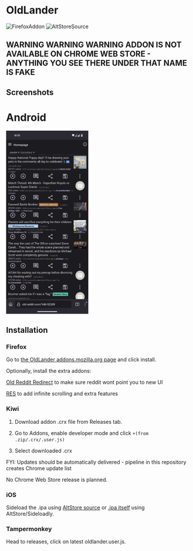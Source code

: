 # OldLander

![FirefoxAddon](https://img.shields.io/badge/Firefox-addon-blue?style=for-the-badge&logo=firefox&link=https%3A%2F%2Faddons.mozilla.org%2Fen-US%2Ffirefox%2Faddon%2Foldlander%2F%3Futm_source%3Dbadge)
![AltStoreSource](https://img.shields.io/badge/AltStore-Source-green?style=for-the-badge&logo=apple&link=altstore%3A%2F%2Fsource%3Furl%3Dhttps%3A%2F%2Fgithub.com%2FOctoNezd%2Foldlander%2Freleases%2Flatest%2Fdownload%2FaltStoreManifest.json)

## WARNING WARNING WARNING ADDON IS NOT AVAILABLE ON CHROME WEB STORE - ANYTHING YOU SEE THERE UNDER THAT NAME IS FAKE

## Screenshots

# Android

<img src="screenshots/index.png" height="500"/>

## Installation

### Firefox

Go to [the OldLander addons.mozilla.org page](https://addons.mozilla.org/en-US/firefox/addon/oldlander/) and click install.

Optionally, install the extra addons:

[Old Reddit Redirect](https://addons.mozilla.org/en-US/firefox/addon/old-reddit-redirect) to make sure reddit wont point you to new UI

[RES](https://addons.mozilla.org/en-US/firefox/addon/reddit-enhancement-suite) to add infinite scrolling and extra features

### Kiwi

1. Download addon .crx file from Releases tab.

2. Go to Addons, enable developer mode and click `+(from .zip/.crx/.user.js)`

3. Select downloaded .crx

FYI: Updates should be automatically delivered - pipeline in this repository creates Chrome update list

No Chrome Web Store release is planned.

### iOS

Sideload the .ipa using [AltStore source](altstore://source?url=https://github.com/OctoNezd/oldlander/releases/latest/download/altStoreManifest.json) or [.ipa itself](https://github.com/octonezd/oldlander/releases/latest/download/OldLander.ipa) using AltStore/Sideloadly.

### Tampermonkey

Head to releases, click on latest oldlander.user.js.
